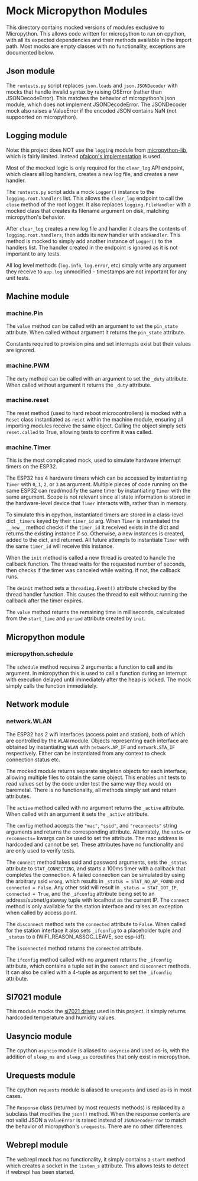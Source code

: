 # Mock Micropython Modules

This directory contains mocked versions of modules exclusive to Micropython. This allows code written for micropython to run on cpython, with all its expected dependencies and their methods available in the import path. Most mocks are empty classes with no functionality, exceptions are documented below.

## Json module

The `runtests.py` script replaces `json.loads` and `json.JSONDecoder` with mocks that handle invalid syntax by raising OSError (rather than JSONDecodeError). This matches the behavior of micropython's json module, which does not implement JSONDecodeError. The JSONDecoder mock also raises a ValueError if the encoded JSON contains NaN (not suppoorted on micropython).

## Logging module

Note: this project does NOT use the `logging` module from [micropython-lib](https://github.com/micropython/micropython-lib/tree/c113611765278b2fc8dcf8b2f2c3513b35a69b39), which is fairly limited. Instead [pfalcon's implementation](https://github.com/pfalcon/pycopy-lib/blob/master/logging/logging/__init__.py) is used.

Most of the mocked logic is only required for the `clear_log` API endpoint, which clears all log handlers, creates a new log file, and creates a new handler.

The `runtests.py` script adds a mock `Logger()` instance to the `logging.root.handlers` list. This allows the `clear_log` endpoint to call the `close` method of the root logger. It also replaces `logging.FileHandler` with a mocked class that creates its filename argument on disk, matching micropython's behavior.

After `clear_log` creates a new log file and handler it clears the contents of `logging.root.handlers`, then adds its new handler with `addHandler`. This method is mocked to simply add another instance of `Logger()` to the handlers list. The handler created in the endpoint is ignored as it is not important to any tests.

All log level methods (`log.info`, `log.error`, etc) simply write any argument they receive to `app.log` unmodified - timestamps are not important for any unit tests.

## Machine module

### machine.Pin

The `value` method can be called with an argument to set the `pin_state` attribute. When called without argument it returns the `pin_state` attribute.

Constants required to provision pins and set interrupts exist but their values are ignored.

### machine.PWM

The `duty` method can be called with an argument to set the `_duty` attribute. When called without argument it returns the `_duty` attribute.

### machine.reset

The reset method (used to hard reboot microcontrollers) is mocked with a `Reset` class instantiated as `reset` within the machine module, ensuring all importing modules receive the same object. Calling the object simply sets `reset.called` to True, allowing tests to confirm it was called.

### machine.Timer

This is the most complicated mock, used to simulate hardware interrupt timers on the ESP32.

The ESP32 has 4 hardware timers which can be accessed by instantiating `Timer` with `0`, `1`, `2`, or `3` as argument. Multiple pieces of code running on the same ESP32 can read/modify the same timer by instantiating `Timer` with the same argument. Scope is not relevant since all state information is stored in the hardware-level device that `Timer` interacts with, rather than in memory.

To simulate this in cpython, instantiated timers are stored in a class-level dict `_timers` keyed by their `timer_id` arg. When `Timer` is instantiated the `__new__` method checks if the `timer_id` it received exists in the dict and returns the existing instance if so. Otherwise, a new instances is created, added to the dict, and returned. All future attempts to instantiate `Timer` with the same `timer_id` will receive this instance.

When the `init` method is called a new thread is created to handle the callback function. The thread waits for the requested number of seconds, then checks if the timer was canceled while waiting. If not, the callback runs.

The `deinit` method sets a `threading.Event()` attribute checked by the thread handler function. This causes the thread to exit without running the callback after the timer expires.

The `value` method returns the remaining time in milliseconds, calculcated from the `start_time` and `period` attribute created by `init`.

## Micropython module

### micropython.schedule

The `schedule` method requires 2 arguments: a function to call and its argument. In micropython this is used to call a function during an interrupt with execution delayed until immediately after the heap is locked. The mock simply calls the function immediately.

## Network module

### network.WLAN

The ESP32 has 2 wifi interfaces (access point and station), both of which are controlled by the `WLAN` module. Objects representing each interface are obtained by instantiating `WLAN` with `network.AP_IF` and `network.STA_IF` respectively. Either can be instantiated from any context to check connection status etc.

The mocked module returns separate singleton objects for each interface, allowing multiple files to obtain the same object. This enables unit tests to read values set by the code under test the same way they would on baremetal. There is no functionality, all methods simply set and return attributes.

The `active` method called with no argument returns the `_active` attribute. When called with an argument it sets the `_active` attribute.

The `config` method accepts the `"mac"`, `"ssid"`, and `"reconnects"` string arguments and returns the corresponding attribute. Alternately, the `ssid=` or `reconnects=` kwargs can be used to set the attribute. The mac address is hardcoded and cannot be set. These attributes have no functionality and are only used to verify tests.

The `connect` method takes ssid and password arguments, sets the `_status` attribute to `STAT_CONNECTING`, and starts a 100ms timer with a callback that completes the connection. A failed connection can be simulated by using the arbitrary ssid `wrong`, which results in `_status = STAT_NO_AP_FOUND` and `connected = False`. Any other ssid will result in `_status = STAT_GOT_IP`, `connected = True`, and the `_ifconfig` attribute being set to an address/subnet/gateway tuple with localhost as the current IP. The `connect` method is only available for the station interface and raises an exception when called by access point.

The `disconnect` method sets the `connected` attribute to `False`. When called for the station interface it also sets `_ifconfig` to a placeholder tuple and `_status` to `8` (WIFI_REASON_ASSOC_LEAVE, see esp-idf).

The `isconnected` method returns the `connected` attribute.

The `ifconfig` method called with no argument returns the `_ifconfig` attribute, which contains a tuple set in the `connect` and `disconnect` methods. It can also be called with a 4-tuple as argument to set the `_ifconfig` attribute.

## SI7021 module

This module mocks the [si7021 driver](https://github.com/chrisbalmer/micropython-si7021) used in this project. It simply returns hardcoded temperature and humidity values.


## Uasyncio module

The cpython `asyncio` module is aliased to `uasyncio` and used as-is, with the addition of `sleep_ms` and `sleep_us` coroutines that only exist in micropython.

## Urequests module

The cpython `requests` module is aliased to `urequests` and used as-is in most cases.

The `Response` class (returned by most requests methods) is replaced by a subclass that modifies the `json()` method. When the response contents are not valid JSON a `ValueError` is raised instead of `JSONDecodeError` to match the behavior of micropython's `urequests`. There are no other differences.

## Webrepl module

The webrepl mock has no functionality, it simply contains a `start` method which creates a socket in the `listen_s` attribute. This allows tests to detect if webrepl has been started.
